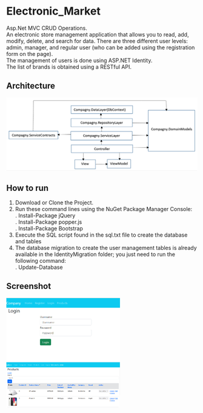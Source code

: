 # Electronic_Market

Asp.Net MVC CRUD Operations.<br>
An electronic store management application that allows you to read, add, modify, delete, and search for data.
There are three different user levels: admin, manager, and regular user (who can be added using the registration form on the page).<br>
The management of users is done using ASP.NET Identity.<br>
The list of brands is obtained using a RESTful API.

## Architecture
![Architecture](./Architecture.PNG)

## How to run
1. Download or Clone the Project.
2. Run these command lines using the NuGet Package Manager Console: <br>
   . Install-Package jQuery <br>
   . Install-Package popper.js <br>
   . Install-Package Bootstrap <br>
3. Execute the SQL script found in the sql.txt file to create the database and tables
4. The database migration to create the user management tables is already available in the IdentityMigration folder; you just need to run the following command:<br>
  . Update-Database

## Screenshot
<div>
  <img src="./login.PNG" alt="Texte alternatif de l'image 1" width="300" />
  <img src="./product.PNG" alt="Texte alternatif de l'image 2" width="300" />
</div>
